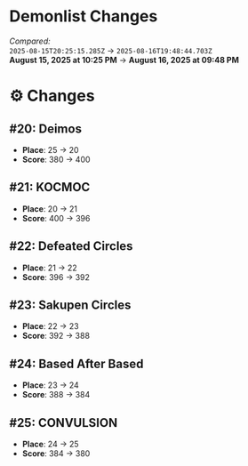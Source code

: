 # Demonlist Changes

_Compared:_<br />
`2025-08-15T20:25:15.285Z` → `2025-08-16T19:48:44.703Z`<br />
**August 15, 2025 at 10:25 PM** → **August 16, 2025 at 09:48 PM**

# ⚙️ Changes
## #20: Deimos

- **Place**: 25 → 20
- **Score**: 380 → 400

## #21: KOCMOC

- **Place**: 20 → 21
- **Score**: 400 → 396

## #22: Defeated Circles

- **Place**: 21 → 22
- **Score**: 396 → 392

## #23: Sakupen Circles

- **Place**: 22 → 23
- **Score**: 392 → 388

## #24: Based After Based

- **Place**: 23 → 24
- **Score**: 388 → 384

## #25: CONVULSION

- **Place**: 24 → 25
- **Score**: 384 → 380

